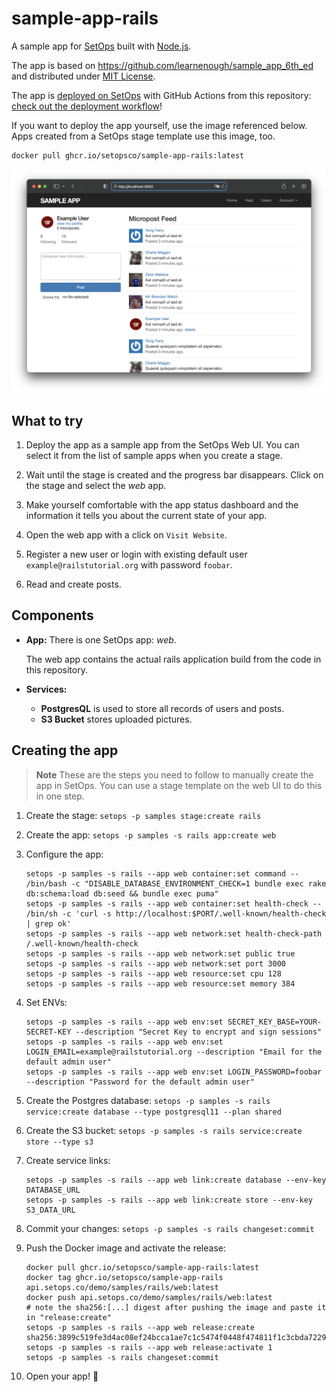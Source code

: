 # sample-app-rails

A sample app for [SetOps](https://setops.co) built with [Node.js](https://rails.dev).

The app is based on https://github.com/learnenough/sample_app_6th_ed and distributed under [MIT License](LICENSE.md).

The app is [deployed on SetOps](https://web.rails.samples.zweitagapps.net) with GitHub Actions from this repository: [check out the deployment workflow](.github/workflows/deploy.yml)!

If you want to deploy the app yourself, use the image referenced below. Apps created from a SetOps stage template use this image, too.

```
docker pull ghcr.io/setopsco/sample-app-rails:latest
```

![sample-app-rails browser screenshot](docs/screenshot.png)

## What to try

1. Deploy the app as a sample app from the SetOps Web UI. You can select it from the list of sample apps when you create a stage.

1. Wait until the stage is created and the progress bar disappears. Click on the stage and select the *web* app.

1. Make yourself comfortable with the app status dashboard and the information it tells you about the current state of your app.

1. Open the web app with a click on `Visit Website`.

1. Register a new user or login with existing default user `example@railstutorial.org` with password `foobar`.

1. Read and create posts.



## Components

* **App:** There is one SetOps app: *web*.

  The web app contains the actual rails application build from the code in this repository.

* **Services:**

  - **PostgresQL** is used to store all records of users and posts.
  - **S3 Bucket** stores uploaded pictures. 

## Creating the app

> **Note**
> These are the steps you need to follow to manually create the app in SetOps. You can use a stage template on the web UI to do this in one step.

1. Create the stage: `setops -p samples stage:create rails`

1. Create the app: `setops -p samples -s rails app:create web`

1. Configure the app:

   ```
   setops -p samples -s rails --app web container:set command -- /bin/bash -c "DISABLE_DATABASE_ENVIRONMENT_CHECK=1 bundle exec rake db:schema:load db:seed && bundle exec puma"
   setops -p samples -s rails --app web container:set health-check -- /bin/sh -c 'curl -s http://localhost:$PORT/.well-known/health-check | grep ok'
   setops -p samples -s rails --app web network:set health-check-path /.well-known/health-check
   setops -p samples -s rails --app web network:set public true
   setops -p samples -s rails --app web network:set port 3000
   setops -p samples -s rails --app web resource:set cpu 128
   setops -p samples -s rails --app web resource:set memory 384
   ```

1. Set ENVs:

   ```
   setops -p samples -s rails --app web env:set SECRET_KEY_BASE=YOUR-SECRET-KEY --description "Secret Key to encrypt and sign sessions"
   setops -p samples -s rails --app web env:set LOGIN_EMAIL=example@railstutorial.org --description "Email for the default admin user"
   setops -p samples -s rails --app web env:set LOGIN_PASSWORD=foobar --description "Password for the default admin user"
   ```

1. Create the Postgres database: `setops -p samples -s rails service:create database --type postgresql11 --plan shared`

1. Create the S3 bucket: `setops -p samples -s rails service:create store --type s3`

1. Create service links:

   ```
   setops -p samples -s rails --app web link:create database --env-key DATABASE_URL
   setops -p samples -s rails --app web link:create store --env-key S3_DATA_URL
   ```

1. Commit your changes: `setops -p samples -s rails changeset:commit`

1. Push the Docker image and activate the release:

   ```
   docker pull ghcr.io/setopsco/sample-app-rails:latest
   docker tag ghcr.io/setopsco/sample-app-rails api.setops.co/demo/samples/rails/web:latest
   docker push api.setops.co/demo/samples/rails/web:latest
   # note the sha256:[...] digest after pushing the image and paste it in "release:create"
   setops -p samples -s rails --app web release:create sha256:3899c519fe3d4ac08ef24bcca1ae7c1c5474f0448f474811f1c3cbda7229a0e4
   setops -p samples -s rails --app web release:activate 1
   setops -p samples -s rails changeset:commit
   ```

1. Open your app! :tada:
